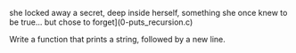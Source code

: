 she locked away a secret, deep inside herself, something she once knew to be true... but chose to forget](0-puts_recursion.c)

Write a function that prints a string, followed by a new line.


